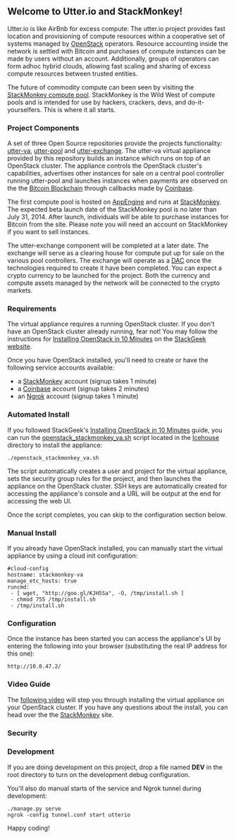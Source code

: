 ## Welcome to Utter.io and StackMonkey!
Utter.io is like AirBnb for excess compute: The utter.io project provides fast location and provisioning of compute resources within a cooperative set of systems managed by [OpenStack](http://openstack.org/) operators. Resource accounting inside the network is settled with Bitcoin and purchases of compute instances can be made by users without an account. Additionally, groups of operators can form adhoc hybrid clouds, allowing fast scaling and sharing of excess compute resources between trusted entities.

The future of commodity compute can been seen by visiting the [StackMonkey compute pool](https://www.stackmonkey.com/). StackMonkey is the Wild West of compute pools and is intended for use by hackers, crackers, devs, and do-it-yourselfers.  This is where it all starts.

### Project Components
A set of three Open Source repositories provide the projects functionality: [utter-va](https://github.com/StackMonkey/utter-va), [utter-pool](https://github.com/StackMonkey/utter-pool) and [utter-exchange](https://github.com/StackMonkey/utter-exchange). The utter-va virtual appliance provided by this repository builds an instance which runs on top of an OpenStack cluster. The appliance controls the OpenStack cluster's capabilities, advertises other instances for sale on a central pool controller running utter-pool and launches instances when payments are observed on the the [Bitcoin Blockchain](https://en.bitcoin.it/wiki/Block_chain) through callbacks made by [Coinbase](https://coinbase.com/).

The first compute pool is hosted on [AppEngine](https://appspot.com) and runs at [StackMonkey](https://www.stackmonkey.com). The expected beta launch date of the StackMonkey pool is no later than July 31, 2014.  After launch, individuals will be able to purchase instances for Bitcoin from the site. Please note you will need an account on StackMonkey if you want to sell instances.

The utter-exchange component will be completed at a later date. The exchange will serve as a clearing house for compute put up for sale on the various pool controllers. The exchange will operate as a [DAC](https://en.bitcoin.it/wiki/Distributed_Autonomous_Community_/_Decentralized_Application) once the technologies required to create it have been completed.  You can expect a crypto currency to be launched for the project. Both the currency and compute assets managed by the network will be connected to the crypto markets.

### Requirements
The virtual appliance requires a running OpenStack cluster.  If you don't have an OpenStack cluster already running, fear not!  You may follow the instructions for [Installing OpenStack in 10 Minutes](http://www.stackgeek.com/guides/gettingstarted.html) on the [StackGeek website](http://stackgeek.com/).

Once you have OpenStack installed, you'll need to create or have the following service accounts available:

  - a [StackMonkey](https://www.stackmonkey.com/login/) account (signup takes 1 minute)
  - a [Coinbase](https://coinbase.com/signup?r=52a9c6bf937ab6453a00001e&utm_campaign=user-referral&src=referral-link) account (signup takes 2 minutes)
  - an [Ngrok](https://ngrok.com/) account (signup takes 1 minute)



### Automated Install
If you followed StackGeek's [Installing OpenStack in 10 Minutes](http://www.stackgeek.com/guides/gettingstarted.html) guide, you can run the [openstack_stackmonkey_va.sh](https://github.com/StackGeek/openstackgeek/blob/master/icehouse/openstack_stackmonkey_va.sh) script located in the [Icehouse](https://github.com/StackGeek/openstackgeek/tree/master/icehouse) directory to install the appliance:

    ./openstack_stackmonkey_va.sh

The script automatically creates a user and project for the virtual appliance, sets the security group rules for the project, and then launches the appliance on the OpenStack cluster.  SSH keys are automatically created for accessing the appliance's console and a URL will be output at the end for accessing the web UI.  

Once the script completes, you can skip to the configuration section below.

### Manual Install
If you already have OpenStack installed, you can manually start the virtual appliance by using a cloud init configuration:

    #cloud-config
    hostname: stackmonkey-va
    manage_etc_hosts: true
    runcmd:
     - [ wget, "http://goo.gl/KJH5Sa", -O, /tmp/install.sh ]
     - chmod 755 /tmp/install.sh
     - /tmp/install.sh


### Configuration
Once the instance has been started you can access the appliance's UI by entering the following into your browser (substituting the real IP address for this one):

    http://10.0.47.2/

### Video Guide
The [following video](https://vimeo.com/91805503) will step you through installing the virtual appliance on your OpenStack cluster.  If you have any questions about the install, you can head over the the [StackMonkey](https://www.stackmonkey.com/) site.

### Security

### Development
If you are doing development on this project, drop a file named **DEV** in the root directory to turn on the development debug configuration.

You'll also do manual starts of the service and Ngrok tunnel during development:

    ./manage.py serve
    ngrok -config tunnel.conf start utterio

Happy coding!